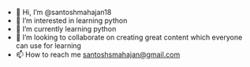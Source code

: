- 👋 Hi, I’m @santoshmahajan18
- 👀 I’m interested in learning python
- 🌱 I’m currently learning python
- 💞️ I’m looking to collaborate on creating great content which everyone can use for learning
- 📫 How to reach me santoshsmahajan@gmail.com

<!---
santoshmahajan18/santoshmahajan18 is a ✨ special ✨ repository because its `README.md` (this file) appears on your GitHub profile.
You can click the Preview link to take a look at your changes.
--->
